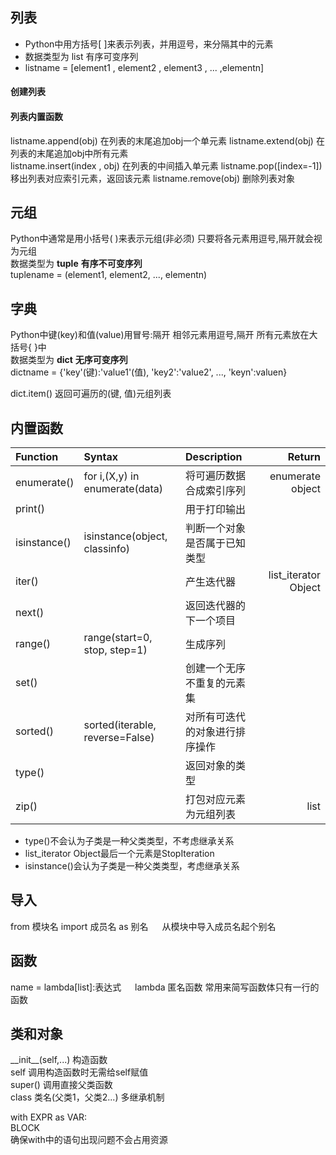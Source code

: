 ## 列表 
- Python中用方括号\[ \]来表示列表，并用逗号，来分隔其中的元素
- 数据类型为 list 有序可变序列
- listname = [element1 , element2 , element3 , ... ,elementn]
#### 创建列表
#### 列表内置函数
listname.append(obj) 在列表的末尾追加obj一个单元素
listname.extend(obj) 在列表的末尾追加obj中所有元素  
listname.insert(index , obj) 在列表的中间插入单元素
listname.pop([index=-1]) 移出列表对应索引元素，返回该元素 
listname.remove(obj) 删除列表对象 


## 元组 
Python中通常是用小括号( )来表示元组(非必须) 只要将各元素用逗号,隔开就会视为元组    
数据类型为 **tuple** **有序不可变序列**    
tuplename = (element1, element2, ..., elementn)    

## 字典
Python中键(key)和值(value)用冒号:隔开 相邻元素用逗号,隔开 所有元素放在大括号{ }中    
数据类型为 **dict** **无序可变序列**     
dictname = {'key'(键):'value1'(值), 'key2':'value2', ..., 'keyn':valuen}  

dict.item() 返回可遍历的(键, 值)元组列表



## 内置函数

| Function | Syntax | Description | Return |
| :---  | :--- | :--- | ---: |
| enumerate() | for i,(X,y) in enumerate(data)| 将可遍历数据合成索引序列 | enumerate object |
| print() | | 用于打印输出 |
| isinstance() | isinstance(object, classinfo) | 判断一个对象是否属于已知类型|
| iter() | | 产生迭代器| list_iterator Object |
| next() | | 返回迭代器的下一个项目 | 
| range()| range(start=0, stop, step=1) |生成序列 |
| set()  | |创建一个无序不重复的元素集 |
| sorted()| sorted(iterable, reverse=False) | 对所有可迭代的对象进行排序操作|
| type() | | 返回对象的类型|
| zip()  | | 打包对应元素为元组列表 | list |

- type()不会认为子类是一种父类类型，不考虑继承关系
- list_iterator Object最后一个元素是StopIteration 
- isinstance()会认为子类是一种父类类型，考虑继承关系

## 导入
from 模块名 import 成员名 as 别名 &emsp; 从模块中导入成员名起个别名  

## 函数
name = lambda[list]:表达式 &emsp;  lambda 匿名函数 常用来简写函数体只有一行的函数  


## 类和对象
\_\_init\_\_(self,...) 构造函数  
self 调用构造函数时无需给self赋值  
super() 调用直接父类函数  
class 类名(父类1，父类2...) 多继承机制  

with EXPR as VAR:  
BLOCK  
确保with中的语句出现问题不会占用资源